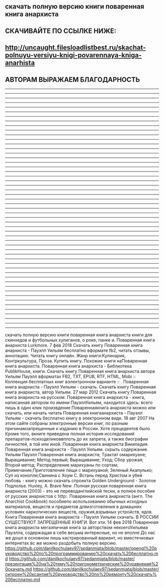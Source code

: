 скачать полную версию книги поваренная книга анархиста
--------------------------------------------------
СКАЧИВАЙТЕ ПО ССЫЛКЕ НИЖЕ:
--------------------------------------------------
http://uncaught.filesloadlistbest.ru/skachat-polnuyu-versiyu-knigi-povarennaya-kniga-anarhista
--------------------------------------------------
АВТОРАМ ВЫРАЖАЕМ БЛАГОДАРНОСТЬ
--------------------------------------------------
--------------------------------------------------
--------------------------------------------------
--------------------------------------------------
--------------------------------------------------
--------------------------------------------------
--------------------------------------------------
--------------------------------------------------
--------------------------------------------------
--------------------------------------------------
--------------------------------------------------
--------------------------------------------------
--------------------------------------------------
--------------------------------------------------
--------------------------------------------------
--------------------------------------------------
--------------------------------------------------
--------------------------------------------------
--------------------------------------------------
--------------------------------------------------
--------------------------------------------------
--------------------------------------------------
--------------------------------------------------
--------------------------------------------------
--------------------------------------------------
--------------------------------------------------
--------------------------------------------------
--------------------------------------------------
--------------------------------------------------
--------------------------------------------------
--------------------------------------------------
--------------------------------------------------
--------------------------------------------------
--------------------------------------------------
--------------------------------------------------
--------------------------------------------------
--------------------------------------------------
--------------------------------------------------
--------------------------------------------------
--------------------------------------------------
--------------------------------------------------
--------------------------------------------------
--------------------------------------------------
--------------------------------------------------
--------------------------------------------------
--------------------------------------------------
--------------------------------------------------
--------------------------------------------------
--------------------------------------------------
--------------------------------------------------
--------------------------------------------------
--------------------------------------------------
--------------------------------------------------
--------------------------------------------------
скачать полную версию книги поваренная книга анархиста книги для скинхедов и футбольных хулиганов, о роке, панке и. Поваренная книга анархиста  Lurkmore. 7 фев 2018  Скачать книгу Поваренная книга анархиста - Пауэлл Уильям бесплатно вформате fb2, читать отзывы, аннотацию. Читать книгу онлайн. Жанр книги:Кулинария, Контркультура, Проза. Купить книгу. Похожие книги наПоваренная книга анархиста. Поваренная книга анархиста - Библиотека PublikHouse, книги. Скачать книгу Поваренная книга анархиста автора Уильям Пауэлл вформатах FB2, TXT, EPUB, RTF, HTML, Mobi :: Коллекция бесплатных книг вэлектронном варианте :: . Поваренная книга анархиста - Пауэлл Уильям - скачать. Скачать книгу Поваренная книга анархиста, автор Уильям. 27 мар 2012  Скачать книгу Поваренная книга анархиста на русском. Поваренная книга анархиста - книга, написанная автором по имени ПауэллУильям, находится здесь: всего лишь в один клик произвдение Повареннаякнига анархиста можно или скачать, или начать читать  Поваренная книгаанархиста - Пауэлл Уильям - скачать бесплатно книгу в электронном виде. 18 авг 2007  На этом сайте собраны электронные версии книг, по разным причинамзапрещенные к изданию в России. Хотя прецедентов было  Кроме того, вкниге приведена полная история исследований препаратов-психоделиковвплоть до их запрета, а также биографии личностей, в той или иной. Поваренная книга анархиста  Википедия. Поваренная книга анархиста - Пауэлл Уильям. скрыть содержание. Уильям Пауэлл Поваренная книга анархиста; Тpактат омарихуане; Выращивание; Метод первый; Выpащивание; Уход; Сбор урожая; Второй метод; Распределение марихуаны по сортам; Пpимечание;Приготовление пищи с марихуаной; Зеленый Акапулько; Суп из конопли;Свинина с
Хоум С. Встань перед Христом и убей любовь - книгу можно скачать спроекта Golden Underground - Золотое Подполье.  Huxley, A. Brave New .Полная русская поваренная книга анархиста (2003) - это не переводанглийской тески, а полное пособие от русских анархистов с http:. Поваренная книга анархиста (англ. The Anarchist Cookbook)  пособиепо использованию обычных исходных материалов, веществ и предметов дляизготовления в домашних условиях наркотических веществ, оружия,взрывных устройств, ядов. Книга Поваренная книга анархиста - Пауэлл Уильям скачать. В РОССИИ СУЩЕСТВУЮТ ЗАПРЕЩЕННЫЕ КНИГИ. Вот эти. 14 фев 2018  Поваренная книга анархиста  мегаэпичная книга за авторством некоегоУильяма Пауэлла, содержащая в себе весьма интересные, но не вполне До нас же дошл в основном лишь кастрированный вариант, но вместечковых интернетах вс же можно раздобыть полную версию.
https://github.com/danilkochulaev97/sedanmiata/blob/master/opengl%20руководство%20по%20программированию%20скачать%20бесплатно.md
https://github.com/danilkochulaev97/sedanmiata/blob/master/презентация%20на%20тему%20тригонометрические%20уравнения%20скачать.md
https://github.com/danilkochulaev97/sedanmiata/blob/master/ситроен%20ксантия%20руководство%20по%20ремонту%20скачать%20бесплатно.md